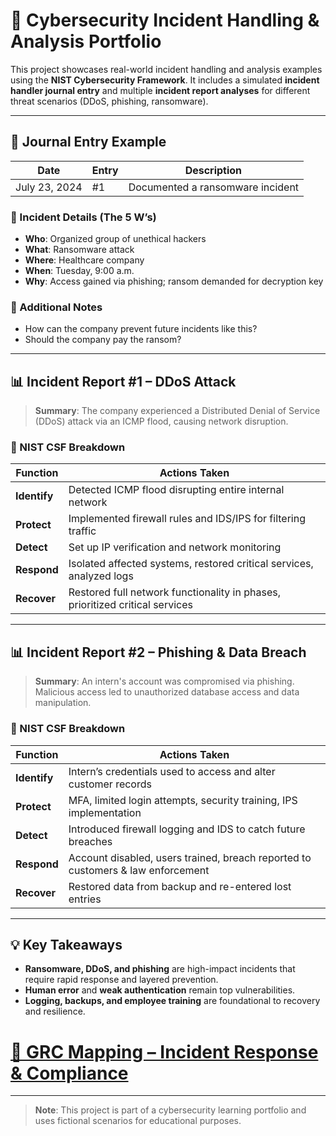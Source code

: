 # 🚨 Cybersecurity Incident Handling & Analysis Portfolio

This project showcases real-world incident handling and analysis examples using the **NIST Cybersecurity Framework**. It includes a simulated **incident handler journal entry** and multiple **incident report analyses** for different threat scenarios (DDoS, phishing, ransomware).

---

## 📝 Journal Entry Example

| **Date**       | **Entry** | **Description**                      |
|----------------|-----------|--------------------------------------|
| July 23, 2024  | #1        | Documented a ransomware incident     |

### 📌 Incident Details (The 5 W’s)
- **Who**: Organized group of unethical hackers  
- **What**: Ransomware attack  
- **Where**: Healthcare company  
- **When**: Tuesday, 9:00 a.m.  
- **Why**: Access gained via phishing; ransom demanded for decryption key

### 💭 Additional Notes
- How can the company prevent future incidents like this?
- Should the company pay the ransom?

---

## 📊 Incident Report #1 – DDoS Attack

> **Summary**: The company experienced a Distributed Denial of Service (DDoS) attack via an ICMP flood, causing network disruption.

### 🔐 NIST CSF Breakdown

| **Function** | **Actions Taken** |
|--------------|-------------------|
| **Identify** | Detected ICMP flood disrupting entire internal network |
| **Protect**  | Implemented firewall rules and IDS/IPS for filtering traffic |
| **Detect**   | Set up IP verification and network monitoring |
| **Respond**  | Isolated affected systems, restored critical services, analyzed logs |
| **Recover**  | Restored full network functionality in phases, prioritized critical services |

---

## 📊 Incident Report #2 – Phishing & Data Breach

> **Summary**: An intern's account was compromised via phishing. Malicious access led to unauthorized database access and data manipulation.

### 🔐 NIST CSF Breakdown

| **Function** | **Actions Taken** |
|--------------|-------------------|
| **Identify** | Intern’s credentials used to access and alter customer records |
| **Protect**  | MFA, limited login attempts, security training, IPS implementation |
| **Detect**   | Introduced firewall logging and IDS to catch future breaches |
| **Respond**  | Account disabled, users trained, breach reported to customers & law enforcement |
| **Recover**  | Restored data from backup and re-entered lost entries |

---

## 💡 Key Takeaways

- **Ransomware, DDoS, and phishing** are high-impact incidents that require rapid response and layered prevention.
- **Human error** and **weak authentication** remain top vulnerabilities.
- **Logging, backups, and employee training** are foundational to recovery and resilience.

# [📑 GRC Mapping – Incident Response & Compliance](https://github.com/ghatell/grc-mapping)

---

> **Note**: This project is part of a cybersecurity learning portfolio and uses fictional scenarios for educational purposes.
